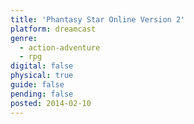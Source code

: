 ```yaml
---
title: 'Phantasy Star Online Version 2'
platform: dreamcast
genre:
  - action-adventure
  - rpg
digital: false
physical: true
guide: false
pending: false
posted: 2014-02-10
---
```

